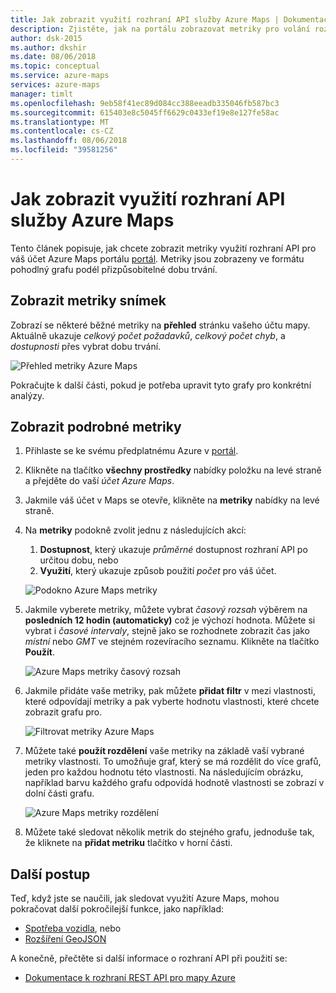 ```yaml
---
title: Jak zobrazit využití rozhraní API služby Azure Maps | Dokumentace Microsoftu
description: Zjistěte, jak na portálu zobrazovat metriky pro volání rozhraní API služby Azure Maps.
author: dsk-2015
ms.author: dkshir
ms.date: 08/06/2018
ms.topic: conceptual
ms.service: azure-maps
services: azure-maps
manager: timlt
ms.openlocfilehash: 9eb58f41ec89d084cc388eeadb335046fb587bc3
ms.sourcegitcommit: 615403e8c5045ff6629c0433ef19e8e127fe58ac
ms.translationtype: MT
ms.contentlocale: cs-CZ
ms.lasthandoff: 08/06/2018
ms.locfileid: "39581256"
---
```

# <a name="how-to-view-the-azure-maps-api-usage"></a>Jak zobrazit využití rozhraní API služby Azure Maps
Tento článek popisuje, jak chcete zobrazit metriky využití rozhraní API pro váš účet Azure Maps portálu [portál](https://portal.azure.com). Metriky jsou zobrazeny ve formátu pohodlný grafu podél přizpůsobitelné dobu trvání. 

## <a name="view-metric-snapshot"></a>Zobrazit metriky snímek 

Zobrazí se některé běžné metriky na **přehled** stránku vašeho účtu mapy. Aktuálně ukazuje *celkový počet požadavků*, *celkový počet chyb*, a *dostupnosti* přes vybrat dobu trvání. 

![Přehled metriky Azure Maps](media/how-to-view-api-usage/portal-overview.png)

Pokračujte k další části, pokud je potřeba upravit tyto grafy pro konkrétní analýzy.


## <a name="view-detailed-metrics"></a>Zobrazit podrobné metriky

1. Přihlaste se ke svému předplatnému Azure v [portál](https://portal.azure.com). 

2. Klikněte na tlačítko **všechny prostředky** nabídky položku na levé straně a přejděte do vaší *účet Azure Maps*.

3. Jakmile váš účet v Maps se otevře, klikněte na **metriky** nabídky na levé straně.

4. Na **metriky** podokně zvolit jednu z následujících akcí:

    1. **Dostupnost**, který ukazuje *průměrné* dostupnost rozhraní API po určitou dobu, nebo 
    2. **Využití**, který ukazuje způsob použití *počet* pro váš účet. 

    ![Podokno Azure Maps metriky](media/how-to-view-api-usage/portal-metrics.png)

5. Jakmile vyberete metriky, můžete vybrat *časový rozsah* výběrem na **posledních 12 hodin (automaticky)** což je výchozí hodnota. Můžete si vybrat i *časové intervaly*, stejně jako se rozhodnete zobrazit čas jako *místní* nebo *GMT* ve stejném rozevíracího seznamu. Klikněte na tlačítko **Použít**.

    ![Azure Maps metriky časový rozsah](media/how-to-view-api-usage/time-range.png)
 
6. Jakmile přidáte vaše metriky, pak můžete **přidat filtr** v mezi vlastnosti, které odpovídají metriky a pak vyberte hodnotu vlastnosti, které chcete zobrazit grafu pro. 

    ![Filtrovat metriky Azure Maps](media/how-to-view-api-usage/filter.png)

7. Můžete také **použít rozdělení** vaše metriky na základě vaší vybrané metriky vlastnosti. To umožňuje graf, který se má rozdělit do více grafů, jeden pro každou hodnotu této vlastnosti. Na následujícím obrázku, například barvu každého grafu odpovídá hodnotě vlastnosti se zobrazí v dolní části grafu.

    ![Azure Maps metriky rozdělení](media/how-to-view-api-usage/splitting.png)
 
8. Můžete také sledovat několik metrik do stejného grafu, jednoduše tak, že kliknete na **přidat metriku** tlačítko v horní části.


## <a name="next-steps"></a>Další postup

Teď, když jste se naučili, jak sledovat využití Azure Maps, mohou pokračovat další pokročilejší funkce, jako například:

* [Spotřeba vozidla](consumption-model.md), nebo
* [Rozšíření GeoJSON](extend-geojson.md)

A konečně, přečtěte si další informace o rozhraní API při použití se:
* [Dokumentace k rozhraní REST API pro mapy Azure](https://docs.microsoft.com/rest/api/maps)
